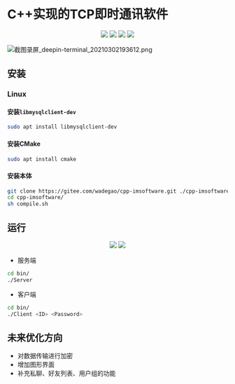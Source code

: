 <!--
 * @Author: your name
 * @Date: 2021-03-01 20:54:21
 * @LastEditTime: 2021-03-02 19:45:36
 * @LastEditors: Please set LastEditors
 * @Description: In User Settings Edit
 * @FilePath: /cpp-imsoftware/README.md
-->
# C++实现的TCP即时通讯软件

<p align="center">
<a href="#build" alt="build"><img src="https://img.shields.io/badge/build-passing-brightgreen.svg" /></a>
<a href="#platform" alt="platform"><img src="https://img.shields.io/badge/platform-MacOS%7C%20Linux%20%7C%20WSL-brightgreen" /></a>
<a href="#IPv6" alt="platform"><img src="https://img.shields.io/badge/network-IPv4%20%7C%20IPv6-brightgreen" /></a>
<a href="#Protocol" alt="platform"><img src="https://img.shields.io/badge/protocol-TCP-brightgreen" /></a>
</p>

![截图录屏_deepin-terminal_20210302193612.png](https://i.loli.net/2021/03/02/fNZztWLxnYPr5hU.png)
## 安装
### Linux
#### 安装```libmysqlclient-dev```
```bash
sudo apt install libmysqlclient-dev
```
#### 安装CMake
```bash
sudo apt install cmake
```
#### 安装本体
```bash
git clone https://gitee.com/wadegao/cpp-imsoftware.git ./cpp-imsoftware/
cd cpp-imsoftware/
sh compile.sh
```
## 运行
<p align="center">
<a href="#Account4Evaluation" alt="platform"><img src="https://img.shields.io/badge/%E4%BD%93%E9%AA%8C%E8%B4%A6%E5%8F%B7-3221514781%7C%20623783787-brightgreen" /></a>
<a href="#Password4Evaluation" alt="platform"><img src="https://img.shields.io/badge/%E4%BD%93%E9%AA%8C%E5%AF%86%E7%A0%81-12345678-9cf" /></a>
</p>

+ 服务端
```bash
cd bin/
./Server
```

+ 客户端
```bash
cd bin/
./Client <ID> <Password>
```

## 未来优化方向
+ 对数据传输进行加密
+ 增加图形界面
+ 补充私聊、好友列表、用户组的功能
